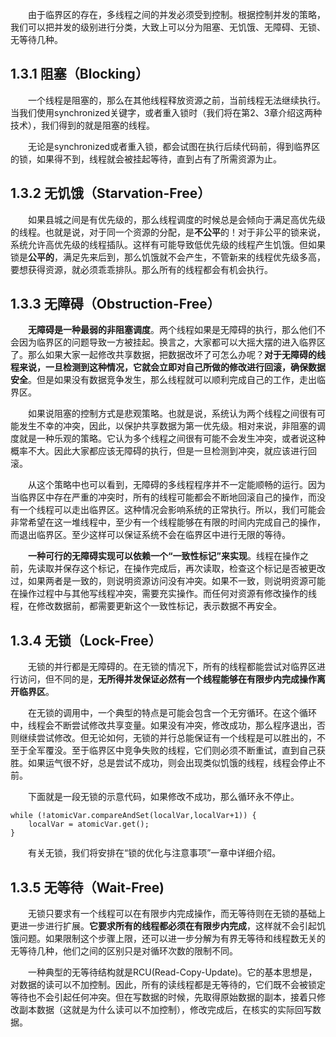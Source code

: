 &emsp;&emsp;由于临界区的存在，多线程之间的并发必须受到控制。根据控制并发的策略，我们可以把并发的级别进行分类，大致上可以分为阻塞、无饥饿、无障碍、无锁、无等待几种。

## 1.3.1 阻塞（Blocking）

&emsp;&emsp;一个线程是阻塞的，那么在其他线程释放资源之前，当前线程无法继续执行。当我们使用synchronized关键字，或者重入锁时（我们将在第2、3章介绍这两种技术），我们得到的就是阻塞的线程。

&emsp;&emsp;无论是synchronized或者重入锁，都会试图在执行后续代码前，得到临界区的锁，如果得不到，线程就会被挂起等待，直到占有了所需资源为止。

## 1.3.2 无饥饿（Starvation-Free）

&emsp;&emsp;如果县城之间是有优先级的，那么线程调度的时候总是会倾向于满足高优先级的线程。也就是说，对于同一个资源的分配，是**不公平**的！对于非公平的锁来说，系统允许高优先级的线程插队。这样有可能导致低优先级的线程产生饥饿。但如果锁是**公平的**，满足先来后到，那么饥饿就不会产生，不管新来的线程优先级多高，要想获得资源，就必须乖乖排队。那么所有的线程都会有机会执行。

## 1.3.3 无障碍（Obstruction-Free）

&emsp;&emsp;**无障碍是一种最弱的非阻塞调度**。两个线程如果是无障碍的执行，那么他们不会因为临界区的问题导致一方被挂起。换言之，大家都可以大摇大摆的进入临界区了。那么如果大家一起修改共享数据，把数据改坏了可怎么办呢？**对于无障碍的线程来说，一旦检测到这种情况，它就会立即对自己所做的修改进行回滚，确保数据安全**。但是如果没有数据竞争发生，那么线程就可以顺利完成自己的工作，走出临界区。

&emsp;&emsp;如果说阻塞的控制方式是悲观策略。也就是说，系统认为两个线程之间很有可能发生不幸的冲突，因此，以保护共享数据为第一优先级。相对来说，非阻塞的调度就是一种乐观的策略。它认为多个线程之间很有可能不会发生冲突，或者说这种概率不大。因此大家都应该无障碍的执行，但是一旦检测到冲突，就应该进行回滚。

&emsp;&emsp;从这个策略中也可以看到，无障碍的多线程程序并不一定能顺畅的运行。因为当临界区中存在严重的冲突时，所有的线程可能都会不断地回滚自己的操作，而没有一个线程可以走出临界区。这种情况会影响系统的正常执行。所以，我们可能会非常希望在这一堆线程中，至少有一个线程能够在有限的时间内完成自己的操作，而退出临界区。至少这样可以保证系统不会在临界区中进行无限的等待。

&emsp;&emsp;**一种可行的无障碍实现可以依赖一个“一致性标记”来实现**。线程在操作之前，先读取并保存这个标记，在操作完成后，再次读取，检查这个标记是否被更改过，如果两者是一致的，则说明资源访问没有冲突。如果不一致，则说明资源可能在操作过程中与其他写线程冲突，需要充实操作。而任何对资源有修改操作的线程，在修改数据前，都需要更新这个一致性标记，表示数据不再安全。

## 1.3.4 无锁（Lock-Free）

&emsp;&emsp;无锁的并行都是无障碍的。在无锁的情况下，所有的线程都能尝试对临界区进行访问，但不同的是，**无所得并发保证必然有一个线程能够在有限步内完成操作离开临界区**。

&emsp;&emsp;在无锁的调用中，一个典型的特点是可能会包含一个无穷循环。在这个循环中，线程会不断尝试修改共享变量。如果没有冲突，修改成功，那么程序退出，否则继续尝试修改。但无论如何，无锁的并行总能保证有一个线程是可以胜出的，不至于全军覆没。至于临界区中竞争失败的线程，它们则必须不断重试，直到自己获胜。如果运气很不好，总是尝试不成功，则会出现类似饥饿的线程，线程会停止不前。

&emsp;&emsp;下面就是一段无锁的示意代码，如果修改不成功，那么循环永不停止。

```
while (!atomicVar.compareAndSet(localVar,localVar+1)) {
    localVar = atomicVar.get();
}
```
&emsp;&emsp;有关无锁，我们将安排在“锁的优化与注意事项”一章中详细介绍。

## 1.3.5 无等待（Wait-Free)

&emsp;&emsp;无锁只要求有一个线程可以在有限步内完成操作，而无等待则在无锁的基础上更进一步进行扩展。**它要求所有的线程都必须在有限步内完成**，这样就不会引起饥饿问题。如果限制这个步骤上限，还可以进一步分解为有界无等待和线程数无关的无等待几种，他们之间的区别只是对循环次数的限制不同。

&emsp;&emsp;一种典型的无等待结构就是RCU(Read-Copy-Update)。它的基本思想是，对数据的读可以不加控制。因此，所有的读线程都是无等待的，它们既不会被锁定等待也不会引起任何冲突。但在写数据的时候，先取得原始数据的副本，接着只修改副本数据（这就是为什么读可以不加控制），修改完成后，在核实的实际回写数据。